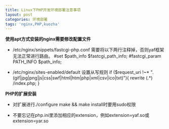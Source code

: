 ```yaml
---
title: Linux下PHP开发环境部署注意事项
layout: post
categories: 环境部署
tags: 'nginx,PHP,kuozha'
---
```

__使用apt方式安装的nginx需要修改配置文件__
* /etc/nginx/snippets/fastcgi-php.conf
需要将以下两行注释掉，否则yaf框架无法正常进行路由。
#set $path_info $fastcgi_path_info;
#fastcgi_param PATH_INFO $path_info;

* /etc/nginx/sites-enabled/default
设置从写规则
if ($request_uri !~* "\.(gif|jpg|png|js|css|swf|html|htm|php|xml|csv|ico|txt)"){
		rewrite (.*) /index.php;
	}
	
__PHP的扩展安装__

* 对扩展进行./configure make && make install时要用sudo权限

* 不要忘记在php.ini里添加相应的extension，例如extension=yaf.so或extension=yar.so